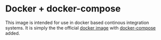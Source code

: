 # Docker + docker-compose
This image is intended for use in docker based continous integration systems.  It is simply the the official [docker image](https://hub.docker.com/_/docker/) with [docker-compose](https://github.com/docker/compose) added.
